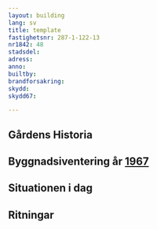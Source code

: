 ```yaml
---
layout: building
lang: sv
title: template
fastighetsnr: 287-1-122-13
nr1842: 48
stadsdel:
adress:
anno:
builtby:
brandforsakring:
skydd:
skydd67:

---
```

## Gårdens Historia


## Byggnadsiventering år <a href="/sources/keinanen_karki.pdf">1967</a>


## Situationen i dag


## Ritningar
